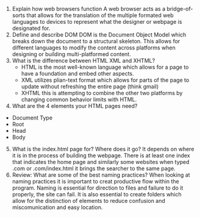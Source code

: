 1. Explain how web browsers function
A web browser acts as a bridge-of-sorts that allows for the translation of the multiple formated web languages to devices to represent what the designer or webpage is designated for.
2. Define and describe DOM
DOM is the Document Object Model which breaks down the document to a structural skeleton. This allows for different languages to modify the content across platforms when designing or building multi-platformed content.
3. What is the difference between HTML XML and XHTML? 
    - HTML is the most well-known language which allows for a page to have a foundation and embed other aspects.
    - XML utilizes plian-text format which allows for parts of the page to update without refreshing the entire page (think gmail)
    - XHTML this is attempting to combine the other two platforms by changing common behavior limits with HTML. 
4. What are the 4 elements your HTML pages need? 
- Document Type
- Root
- Head
- Body
5. What is the index.html page for? Where does it go? 
It depends on where it is in the process of building the webpage. There is at least one index that indicates the home page and similarly some websites when typed .com or .com/index.html it brings the searcher to the same page.
6. Review: What are some of the best naming practices?
When looking at naming practices it is important to creat productive flow within the program. Naming is essential for direction to files and failure to do it properly, the site can fail. It is also essential to create folders which allow for the distinction of elements to reduce confusion and miscomunication and easy location.